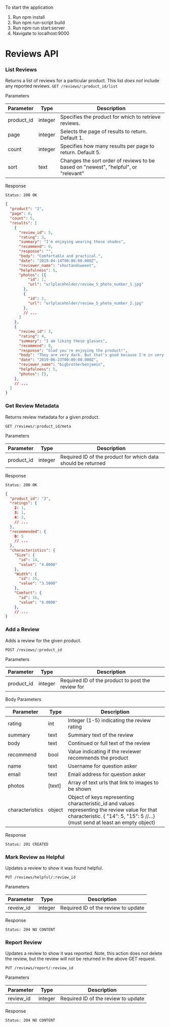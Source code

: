 To start the application
1. Run npm install
2. Run npm run-script build
3. Run npm run start:server
4. Navigate to localhost:9000

# Reviews API

### List Reviews
Returns a list of reviews for a particular product.  This list *does not* include any reported reviews.
`GET /reviews/:product_id/list`

Parameters

| Parameter  | Type    | Description                                                  |
| ---------- | ------- | ------------------------------------------------------------ |
| product_id | integer | Specifies the product for which to retrieve reviews.         |
| page       | integer | Selects the page of results to return.  Default 1.           |
| count      | integer | Specifies how many results per page to return. Default 5.    |
| sort       | text    | Changes the sort order of reviews to be based on "newest", "helpful", or "relevant" |

Response

`Status: 200 OK `

```json
{
  "product": "2",
  "page": 0,
  "count": 5,
  "results": [
    {
      "review_id": 5,
      "rating": 3,
      "summary": "I'm enjoying wearing these shades",
      "recommend": 0,
      "response": "",
      "body": "Comfortable and practical.",
      "date": "2019-04-14T00:00:00.000Z",
      "reviewer_name": "shortandsweeet",
      "helpfulness": 5,
      "photos": [{
          "id": 1,
          "url": "urlplaceholder/review_5_photo_number_1.jpg"
        },
        {
          "id": 2,
          "url": "urlplaceholder/review_5_photo_number_2.jpg"
        },
        // ...
      ]
    },
    {
      "review_id": 3,
      "rating": 4,
      "summary": "I am liking these glasses",
      "recommend": 0,
      "response": "Glad you're enjoying the product!",
      "body": "They are very dark. But that's good because I'm in very sunny spots",
      "date": "2019-06-23T00:00:00.000Z",
      "reviewer_name": "bigbrotherbenjamin",
      "helpfulness": 5,
      "photos": [],
    },
    // ...
  ]
}
```



### Get Review Metadata

Returns review metadata for a given product.

`GET /reviews/:product_id/meta`

Parameters

| Parameter  | Type    | Description                                                  |
| ---------- | ------- | ------------------------------------------------------------ |
| product_id | integer | Required ID of the product for which data should be returned |

Response

`Status: 200 OK `

```json
{
  "product_id": "2",
  "ratings": {
    2: 1,
    3: 1,
    4: 2,
    // ...
  },
  "recommended": {
    0: 5
    // ...
  },
  "characteristics": {
    "Size": {
      "id": 14,
      "value": "4.0000"
    },
    "Width": {
      "id": 15,
      "value": "3.5000"
    },
    "Comfort": {
      "id": 16,
      "value": "4.0000"
    },
    // ...
}
```



### Add a Review

Adds a review for the given product.

`POST /reviews/:product_id`

Parameters

| Parameter  | Type    | Description                                       |
| ---------- | ------- | ------------------------------------------------- |
| product_id | integer | Required ID of the product to post the review for |

Body Parameters

| Parameter       | Type   | Description                                                  |
| --------------- | ------ | ------------------------------------------------------------ |
| rating          | int    | Integer (1-5) indicating the review rating                   |
| summary         | text   | Summary text of the review                                   |
| body            | text   | Continued or full text of the review                         |
| recommend       | bool   | Value indicating if the reviewer recommends the product      |
| name            | text   | Username for question asker                                  |
| email           | text   | Email address for question asker                             |
| photos          | [text] | Array of text urls that link to images to be shown           |
| characteristics | object | Object of keys representing characteristic_id and values representing the review value for that characteristic. { "14": 5, "15": 5 //...} (must send at least an empty object)|

Response

`Status: 201 CREATED `

### Mark Review as Helpful

Updates a review to show it was found helpful.

`PUT /reviews/helpful/:review_id`

Parameters

| Parameter | Type    | Description                         |
| --------- | ------- | ----------------------------------- |
| reveiw_id | integer | Required ID of the review to update |

Response

`Status: 204 NO CONTENT `



### Report Review

Updates a review to show it was reported. Note, this action does not delete the review, but the review will not be returned in the above GET request.

`PUT /reviews/report/:review_id`

Parameters

| Parameter | Type    | Description                         |
| --------- | ------- | ----------------------------------- |
| review_id | integer | Required ID of the review to update |

Response

`Status: 204 NO CONTENT `
